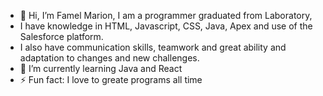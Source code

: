 - 👋 Hi, I’m Famel Marion, I am a programmer graduated from Laboratory,
- I have knowledge in HTML, Javascript, CSS, Java, Apex and use of the Salesforce platform.
-  I also have communication skills, teamwork and great ability and adaptation to changes and new challenges.
- 🌱 I’m currently learning Java and React
- ⚡ Fun fact: I love to greate programs all time 

<!---
Famelzulo/Famelzulo is a ✨ special ✨ repository because its `README.md` (this file) appears on your GitHub profile.
You can click the Preview link to take a look at your changes.
--->

